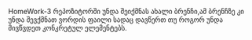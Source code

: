 HomeWork-3 რეპოზიტორში უნდა შეიქმნას ახალი ბრენჩი,ამ ბრენჩზე კი უნდა შევქმნათ ვორდის ფაილი სადაც დავწერთ თუ როგორ უნდა მივწვდეთ კონკრეტულ ელემენტებს.
